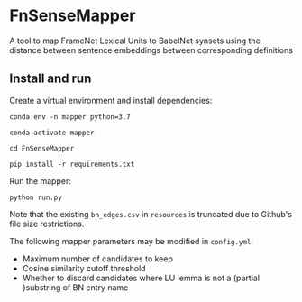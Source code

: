 # FnSenseMapper
A tool to map FrameNet Lexical Units to BabelNet synsets using the distance between sentence embeddings between corresponding definitions


## Install and run
Create a virtual environment and install dependencies:
```
conda env -n mapper python=3.7
```
```
conda activate mapper
```
```
cd FnSenseMapper
```
```
pip install -r requirements.txt
```

Run the mapper:
```
python run.py
```

Note that the existing `bn_edges.csv` in `resources` is truncated due to Github's file size restrictions.

The following mapper parameters may be modified in `config.yml`:
- Maximum number of candidates to keep
- Cosine similarity cutoff threshold
- Whether to discard candidates where LU lemma is not a (partial )substring of BN entry name
